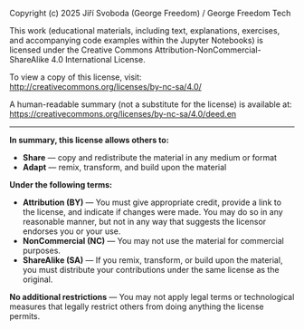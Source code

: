 Copyright (c) 2025 Jiří Svoboda (George Freedom) / George Freedom Tech

This work (educational materials, including text, explanations, exercises, and accompanying code examples within the Jupyter Notebooks) is licensed under the Creative Commons Attribution-NonCommercial-ShareAlike 4.0 International License.

To view a copy of this license, visit:
http://creativecommons.org/licenses/by-nc-sa/4.0/

A human-readable summary (not a substitute for the license) is available at:
https://creativecommons.org/licenses/by-nc-sa/4.0/deed.en

---

**In summary, this license allows others to:**

* **Share** — copy and redistribute the material in any medium or format
* **Adapt** — remix, transform, and build upon the material

**Under the following terms:**

* **Attribution (BY)** — You must give appropriate credit, provide a link to the license, and indicate if changes were made. You may do so in any reasonable manner, but not in any way that suggests the licensor endorses you or your use.
* **NonCommercial (NC)** — You may not use the material for commercial purposes.
* **ShareAlike (SA)** — If you remix, transform, or build upon the material, you must distribute your contributions under the same license as the original.

**No additional restrictions** — You may not apply legal terms or technological measures that legally restrict others from doing anything the license permits.
